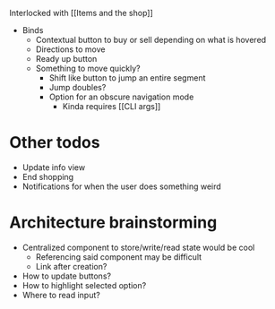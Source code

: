 Interlocked with [[Items and the shop]]

- Binds
	- Contextual button to buy or sell depending on what is hovered
	- Directions to move
	- Ready up button
	- Something to move quickly?
		- Shift like button to jump an entire segment
		- Jump doubles?
		- Option for an obscure navigation mode
			- Kinda requires [[CLI args]]

# Other todos
- Update info view
- End shopping
- Notifications for when the user does something weird

# Architecture brainstorming
- Centralized component to store/write/read state would be cool
	- Referencing said component may be difficult
	- Link after creation?
- How to update buttons?
- How to highlight selected option?
- Where to read input?
